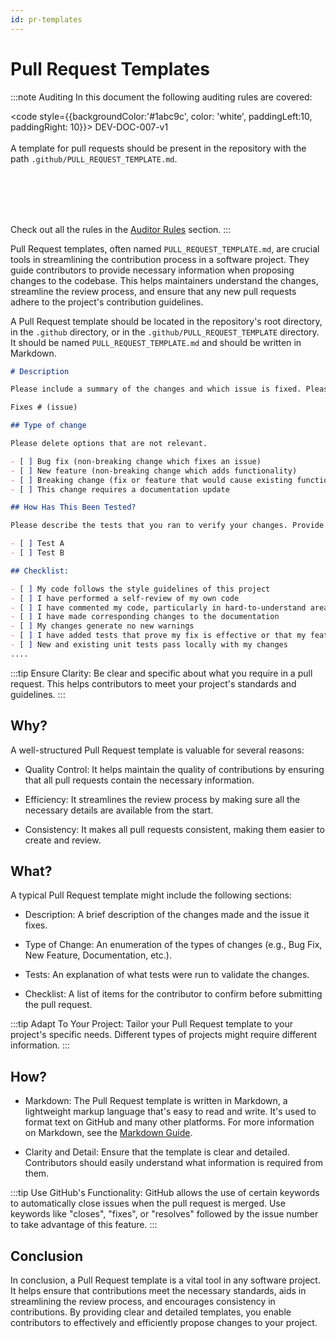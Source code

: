 ```yaml
---
id: pr-templates
---
```


# Pull Request Templates



:::note Auditing
In this document the following auditing rules are covered:

<code style={{backgroundColor:'#1abc9c', color: 'white', paddingLeft:10, paddingRight: 10}}>
DEV-DOC-007-v1
</code>
<br></br>
A template for pull requests should be present in the repository with the path <code>.github/PULL_REQUEST_TEMPLATE.md</code>.

<br></br>
<br></br>

Check out all the rules in the <a href="/auditor/rules">Auditor Rules</a> section.
:::


Pull Request templates, often named `PULL_REQUEST_TEMPLATE.md`, are crucial tools in streamlining the contribution process in a software project. They guide contributors to provide necessary information when proposing changes to the codebase. This helps maintainers understand the changes, streamline the review process, and ensure that any new pull requests adhere to the project's contribution guidelines.

A Pull Request template should be located in the repository's root directory, in the `.github` directory, or in the `.github/PULL_REQUEST_TEMPLATE` directory. It should be named `PULL_REQUEST_TEMPLATE.md` and should be written in Markdown.

```markdown title="/.github/PULL_REQUEST_TEMPLATE.md"
# Description

Please include a summary of the changes and which issue is fixed. Please also include relevant motivation and context. List any dependencies that are required for this change.

Fixes # (issue)

## Type of change

Please delete options that are not relevant.

- [ ] Bug fix (non-breaking change which fixes an issue)
- [ ] New feature (non-breaking change which adds functionality)
- [ ] Breaking change (fix or feature that would cause existing functionality to not work as expected)
- [ ] This change requires a documentation update

## How Has This Been Tested?

Please describe the tests that you ran to verify your changes. Provide instructions so we can reproduce. Please also list any relevant details for your test configuration

- [ ] Test A
- [ ] Test B

## Checklist:

- [ ] My code follows the style guidelines of this project
- [ ] I have performed a self-review of my own code
- [ ] I have commented my code, particularly in hard-to-understand areas
- [ ] I have made corresponding changes to the documentation
- [ ] My changes generate no new warnings
- [ ] I have added tests that prove my fix is effective or that my feature works
- [ ] New and existing unit tests pass locally with my changes
....
```

:::tip
Ensure Clarity: Be clear and specific about what you require in a pull request. This helps contributors to meet your project's standards and guidelines.
:::

## Why?

A well-structured Pull Request template is valuable for several reasons:

- Quality Control: It helps maintain the quality of contributions by ensuring that all pull requests contain the necessary information.

- Efficiency: It streamlines the review process by making sure all the necessary details are available from the start.

- Consistency: It makes all pull requests consistent, making them easier to create and review.

## What?

A typical Pull Request template might include the following sections:

- Description: A brief description of the changes made and the issue it fixes.

- Type of Change: An enumeration of the types of changes (e.g., Bug Fix, New Feature, Documentation, etc.).

- Tests: An explanation of what tests were run to validate the changes.

- Checklist: A list of items for the contributor to confirm before submitting the pull request.

:::tip
Adapt To Your Project: Tailor your Pull Request template to your project's specific needs. Different types of projects might require different information.
:::

## How?

- Markdown: The Pull Request template is written in Markdown, a lightweight markup language that's easy to read and write. It's used to format text on GitHub and many other platforms. For more information on Markdown, see the [Markdown Guide](https://www.markdownguide.org/).

- Clarity and Detail: Ensure that the template is clear and detailed. Contributors should easily understand what information is required from them.


:::tip 
Use GitHub's Functionality: GitHub allows the use of certain keywords to automatically close issues when the pull request is merged. Use keywords like "closes", "fixes", or "resolves" followed by the issue number to take advantage of this feature.
:::


## Conclusion

In conclusion, a Pull Request template is a vital tool in any software project. It helps ensure that contributions meet the necessary standards, aids in streamlining the review process, and encourages consistency in contributions. By providing clear and detailed templates, you enable contributors to effectively and efficiently propose changes to your project.
